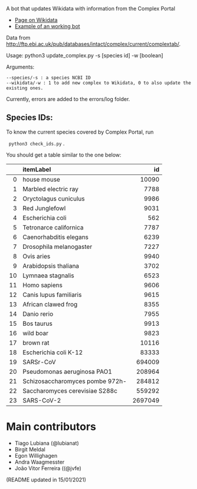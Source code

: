 A bot that updates Wikidata with information from the Complex Portal

* [Page on Wikidata](https://www.wikidata.org/wiki/User:ProteinBoxBot/2020_complex_portal#Status)
* [Example of an working bot](https://github.com/SuLab/scheduled-bots/blob/main/scheduled_bots/wikipathways/bot.py)


Data from http://ftp.ebi.ac.uk/pub/databases/intact/complex/current/complextab/.

Usage: python3 update_complex.py -s [species id] -w [boolean]

Arguments:

    --species/-s : a species NCBI ID
    --wikidata/-w : 1 to add new complex to Wikidata, 0 to also update the existing ones.

Currently, errors are added to the errors/log folder.


## Species IDs:

To know the current species covered by Complex Portal, run 

` python3 check_ids.py` .

You should get a table similar to the one below:


|    | itemLabel                       |      id |
|---:|:--------------------------------|--------:|
|  0 | house mouse                     |   10090 |
|  1 | Marbled electric ray            |    7788 |
|  2 | Oryctolagus cuniculus           |    9986 |
|  3 | Red Junglefowl                  |    9031 |
|  4 | Escherichia coli                |     562 |
|  5 | Tetronarce californica          |    7787 |
|  6 | Caenorhabditis elegans          |    6239 |
|  7 | Drosophila melanogaster         |    7227 |
|  8 | Ovis aries                      |    9940 |
|  9 | Arabidopsis thaliana            |    3702 |
| 10 | Lymnaea stagnalis               |    6523 |
| 11 | Homo sapiens                    |    9606 |
| 12 | Canis lupus familiaris          |    9615 |
| 13 | African clawed frog             |    8355 |
| 14 | Danio rerio                     |    7955 |
| 15 | Bos taurus                      |    9913 |
| 16 | wild boar                       |    9823 |
| 17 | brown rat                       |   10116 |
| 18 | Escherichia coli K-12           |   83333 |
| 19 | SARSr-CoV                       |  694009 |
| 20 | Pseudomonas aeruginosa PAO1     |  208964 |
| 21 | Schizosaccharomyces pombe 972h- |  284812 |
| 22 | Saccharomyces cerevisiae S288c  |  559292 |
| 23 | SARS-CoV-2                      | 2697049 |

# Main contributors

* Tiago Lubiana (@lubianat)
* Birgit Meldal
* Egon Willighagen
* Andra Waagmesster
* João Vitor Ferreira ((@jvfe)



(README updated in 15/01/2021)